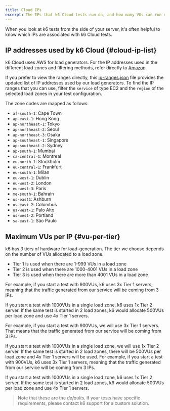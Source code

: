 ```yaml
---
title: Cloud IPs
excerpt: The IPs that k6 Cloud tests run on, and how many VUs can run on each IP
---
```


When you look at k6 tests from the side of your server, it's often helpful to
know which IPs are associated with k6 Cloud tests.

## IP addresses used by k6 Cloud {#cloud-ip-list}

k6 Cloud uses AWS for load generators.
For the IP addresses used in the different load zones and filtering methods,
refer directly to [Amazon](http://docs.aws.amazon.com/general/latest/gr/aws-ip-ranges.html).

If you prefer to view the ranges directly,  this [ip-ranges.json](https://ip-ranges.amazonaws.com/ip-ranges.json) file provides the updated list of IP addresses used by our load generators.
To find the IP ranges that you can use, filter the `service` of type EC2 and the `region` of the selected load zones in your test configuration.

The zone codes are mapped as follows:

<Glossary>

- `af-south-1`: Cape Town
- `ap-east-1`: Hong Kong
- `ap-northeast-1`: Tokyo
- `ap-northeast-2`: Seoul
- `ap-northeast-3`: Osaka
- `ap-southeast-1`: Singapore
- `ap-southeast-2`: Sydney
- `ap-south-1`:  Mumbai
- `ca-central-1`: Montreal
- `eu-north-1`: Stockholm
- `eu-central-1`:  Frankfurt
- `eu-south-1`: Milan
- `eu-west-1`: Dublin
- `eu-west-2`:  London
- `eu-west-3`:  Paris
- `me-south-1`: Bahrain
- `us-east1`: Ashburn
- `us-east-2`: Columbus
- `us-west-1`: Palo Alto
- `us-west-2`: Portland
- `sa-east-1`: São Paulo

</Glossary>


## Maximum VUs per IP {#vu-per-tier}

k6 has 3 tiers of hardware for load-generation. The tier we choose depends on the number of VUs allocated to a load zone.

- Tier 1 is used when there are 1-999 VUs in a load zone
- Tier 2 is used when there are 1000-4001 VUs in a load zone
- Tier 3 is used when there are more than 4001 VUs in a load zone

For example, if you start a test with 900VUs, k6 uses 3x Tier 1 servers,
meaning that the traffic generated from our service will be coming from 3 IPs.

If you start a test with 1000VUs in a single load zone, k6 uses 1x Tier 2 server.
If the same test is started in 2 load zones, k6 would allocate 500VUs per load zone and use 4x Tier 1 servers.

For example, if you start a test with 900VUs, we will use 3x Tier 1 servers. That means that the traffic generated from our service will be coming from 3 IPs.

If you start a test with 1000VUs in a single load zone, we will use 1x Tier 2 server. If the same test is started in 2 load zones, there will be 500VUs per load zone and 4x Tier 1 servers will be used.
For example, if you start a test with 900VUs, k6 uses 3x Tier 1 servers,
meaning that the traffic generated from our service will be coming from 3 IPs.

If you start a test with 1000VUs in a single load zone, k6 uses 1x Tier 2 server.
If the same test is started in 2 load zones, k6 would allocate 500VUs per load zone and use 4x Tier 1 servers.

<Blockquote mod="node" title="">

Note that these are the _defaults_. If your tests have specific requirements, please contact k6 support for a custom solution.

</Blockquote>
